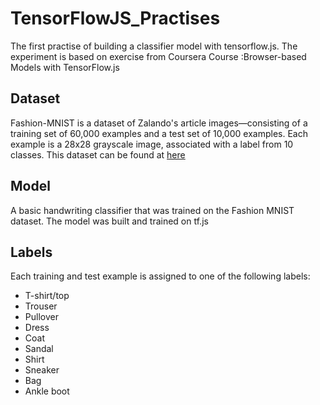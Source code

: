 # TensorFlowJS_Practises
The first practise of building a classifier model with tensorflow.js.
The experiment is based on exercise from Coursera Course :Browser-based Models with TensorFlow.js 

## Dataset
Fashion-MNIST is a dataset of Zalando's article images—consisting of a training set of 60,000 examples and a test set of 10,000 examples. 
Each example is a 28x28 grayscale image, associated with a label from 10 classes.
This dataset can be found at [here](https://github.com/zalandoresearch/fashion-mnist)


## Model
A basic handwriting classifier that was trained on the Fashion MNIST dataset.
The model was built and trained on tf.js 


## Labels

Each training and test example is assigned to one of the following labels:
* T-shirt/top
* Trouser
* Pullover
* Dress
* Coat
* Sandal
* Shirt
* Sneaker
* Bag
* Ankle boot
